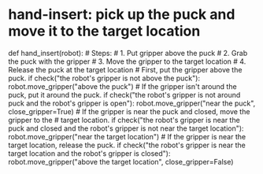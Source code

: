 # hand-insert: pick up the puck and move it to the target location
def hand_insert(robot):
    # Steps:
    #  1. Put gripper above the puck
    #  2. Grab the puck with the gripper
    #  3. Move the gripper to the target location
    #  4. Release the puck at the target location
    # First, put the gripper above the puck.
    if check("the robot's gripper is not above the puck"):
        robot.move_gripper("above the puck")
    # If the gripper isn't around the puck, put it around the puck.
    if check("the robot's gripper is not around puck and the robot's gripper is open"):
        robot.move_gripper("near the puck", close_gripper=True)
    # If the gripper is near the puck and closed, move the gripper to the
    # target location.
    if check("the robot's gripper is near the puck and closed and the robot's gripper is not near the target location"):
        robot.move_gripper("near the target location")
    # If the gripper is near the target location, release the puck.
    if check("the robot's gripper is near the target location and the robot's gripper is closed"):
        robot.move_gripper("above the target location", close_gripper=False)